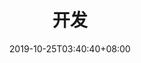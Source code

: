 ---
title: "开发"
date: 2019-10-25T03:40:40+08:00
featured_image: "/images/minecraft_day.png"
description: "开发Minecraft周边插件和模组"
---
